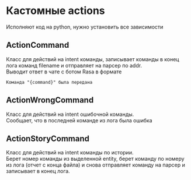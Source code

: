 # Кастомные actions
Исполняют код на python, нужно установить все зависимости
## ActionCommand
Класс для действий на intent команды, записывает команды в конец лога команд filename и отправляет на парсер по addr.  
Выводит ответ в чате с ботом Rasa в формате 
```
Команда "{command}" была передана
```
## ActionWrongCommand
Класс для действий на intent ошибочной команды.  
Сообщает, что в последней команде из лога была ошибка

## ActionStoryCommand
Класс для действий на intent команды по истории.  
Берет номер команды из выделенной entity, берет команду по номеру из лога (отчет с конца файла) и снова отправляет команду на парсер и записывает в конец лога.
